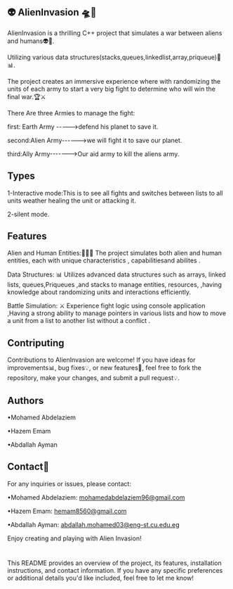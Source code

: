 
## 👽 AlienInvasion 🛸🌌
AlienInvasion is a thrilling C++ project that simulates a war between aliens and humans👽👾. 

Utilizing various data structures(stacks,queues,linkedlist,array,priqueue)🔖📊. 

The project creates an immersive experience where with randomizing the units of each army to start a very big fight to determine who will win the final war.🏆⚔️

There Are three Armies to manage the fight:

first: Earth Army ----->defend his planet to save it.

second:Alien Army------>we will fight it to save our planet.

third:Ally Army------->Our aid army to kill the aliens army.

## Types 
1-Interactive mode:This is to see all fights and switches between lists to all units weather healing the unit or attacking it.

2-silent mode.
## Features
Alien and Human Entities:👾👨‍🚀 The project simulates both alien and human entities, each with unique characteristics , capabilitiesand abilites .

Data Structures: 📊 Utilizes advanced data structures such as arrays, linked lists, queues,Priqueues ,and stacks
to manage entities, resources, ,having knowledge
about randomizing units and interactions efficiently.

Battle Simulation: ⚔️ Experience fight logic using console application ,Having a strong ability to manage pointers in various lists and how to move a unit from a list to another list without a conflict .
## Contriputing
Contributions to AlienInvasion are welcome! If you have ideas for improvements📊, bug fixes💡, or new features🔭, feel free to fork the repository, make your changes, and submit a pull request💡.
## Authors
•Mohamed Abdelaziem

•Hazem Emam

•Abdallah Ayman

## Contact📲
For any inquiries or issues, please contact:

•Mohamed Abdelaziem: mohamedabdelaziem96@gmail.com

•Hazem Emam: hemam8560@gmail.com

•Abdallah Ayman: abdallah.mohamed03@eng-st.cu.edu.eg

Enjoy creating and playing with Alien Invasion!
#
This README provides an overview of the project, its features, installation instructions, and contact information. If you have any specific preferences or additional details you'd like included, feel free to let me know!
